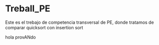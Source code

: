 # Treball_PE

Este es el trebajo de competencia transversal de PE, donde tratamos de comparar quicksort con insertion sort

hola provANdo